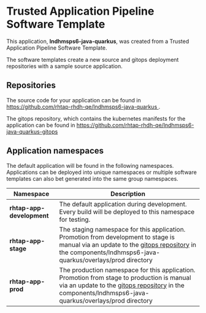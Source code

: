 # Trusted Application Pipeline Software Template

This application, **lndhmsps6-java-quarkus**, was created from a Trusted Application Pipeline Software Template.

The software templates create a new source and gitops deployment repositories with a sample source application. 

## Repositories

The source code for your application can be found in [https://github.com/rhtap-rhdh-qe/lndhmsps6-java-quarkus ](https://github.com/rhtap-rhdh-qe/lndhmsps6-java-quarkus ).
 
The gitops repository, which contains the kubernetes manifests for the application can be found in 
[https://github.com/rhtap-rhdh-qe/lndhmsps6-java-quarkus-gitops ](https://github.com/rhtap-rhdh-qe/lndhmsps6-java-quarkus-gitops ) 

## Application namespaces 

The default application will be found in the following namespaces. Applications can be deployed into unique namespaces or multiple software templates can also bet generated into the same group namespaces.  

|  Namespace   |  Description   |  
| -------- | -------- |   
| **rhtap-app-development** | The default application during development. Every build will be deployed to this namespace for testing. | 
| **rhtap-app-stage** | The staging namespace for this application. Promotion from development to stage is manual via an update to the [gitops repository](https://github.com/rhtap-rhdh-qe/lndhmsps6-java-quarkus-gitops ) in the components/lndhmsps6-java-quarkus/overlays/prod directory |  
| **rhtap-app-prod** | The production namespace for this application. Promotion from stage to production is manual via an update to the [gitops repository](https://github.com/rhtap-rhdh-qe/lndhmsps6-java-quarkus-gitops ) in the components/lndhmsps6-java-quarkus/overlays/prod directory | 
